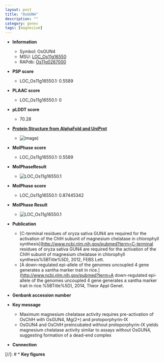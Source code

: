 ```yaml
---
layout: post
title: "OsGUN4"
description: ""
category: genes
tags: [magnesium]
---
```


* **Information**  
    + Symbol: OsGUN4  
    + MSU: [LOC_Os11g16550](http://rice.plantbiology.msu.edu/cgi-bin/ORF_infopage.cgi?orf=LOC_Os11g16550)  
    + RAPdb: [Os11g0267000](http://rapdb.dna.affrc.go.jp/viewer/gbrowse_details/irgsp1?name=Os11g0267000)  

* **PSP score**  
    + LOC_Os11g16550.1: 0.5589 

* **PLAAC score**  
    + LOC_Os11g16550.1: 0 

* **pLDDT score**
    + 70.28

* **[Protein Structure from AlphaFold and UniProt](https://www.uniprot.org/uniprotkb/Q53M04/entry#structure)**
    + ![image](https://ricepsp.github.io/images/Q5/AF-Q53M04-F1.png))

* **MolPhase score**
    + LOC_Os11g16550.1: 0.5589

* **MolPhaseResult**
    + ![LOC_Os11g16550.1](https://ricepsp.github.io/pictures/LOC_Os11g/LOC_Os11g16550.1.png)

* **MolPhase score**
    + LOC_Os11g16550.1: 0.87445342

* **MolPhase Result**
    + ![LOC_Os11g16550.1](https://304243504.github.io/Pictures/LOC_Os11g/LOC_Os11g16550.1.png)

* **Publication**  
    + [C-terminal residues of oryza sativa GUN4 are required for the activation of the ChlH subunit of magnesium chelatase in chlorophyll synthesis](http://www.ncbi.nlm.nih.gov/pubmed?term=C-terminal residues of oryza sativa GUN4 are required for the activation of the ChlH subunit of magnesium chelatase in chlorophyll synthesis%5BTitle%5D), 2012, FEBS Lett.
    + [A down-regulated epi-allele of the genomes uncoupled 4 gene generates a xantha marker trait in rice.](http://www.ncbi.nlm.nih.gov/pubmed?term=A down-regulated epi-allele of the genomes uncoupled 4 gene generates a xantha marker trait in rice.%5BTitle%5D), 2014, Theor Appl Genet.

* **Genbank accession number**  

* **Key message**  
    + Maximum magnesium chelatase activity requires pre-activation of OsChlH with OsGUN4, Mg(2+) and protoporphyrin-IX
    + OsGUN4 and OsChlH preincubated without protoporphyrin-IX yields magnesium chelatase activity similar to assays without OsGUN4, suggesting formation of a dead-end complex

* **Connection**  

[//]: # * **Key figures**  


